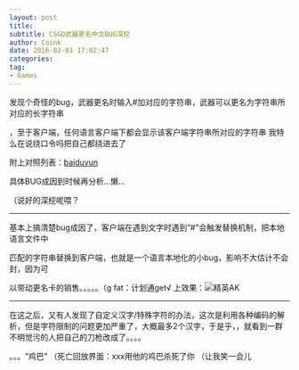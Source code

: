 ```yaml
---
layout: post
title: 
subtitle: CSGO武器更名中文BUG深挖
author: Coink 
date: 2016-02-01 17:02:47
categories: 
tag: 
- Games
---
```

发现个奇怪的bug，武器更名时输入#加对应的字符串，武器可以更名为字符串所对应的长字符串

，至于客户端，任何语言客户端下都会显示该客户端字符串所对应的字符串
我特么在说绕口令吗把自己都绕进去了



附上对照列表：[baiduyun](http://pan.baidu.com/s/1c0XsKY8)


具体BUG成因到时候再分析...懒...

（说好的深挖呢喂？


----------

基本上搞清楚bug成因了，客户端在遇到文字时遇到“#”会触发替换机制，把本地语言文件中

匹配的字符串替换到客户端，也就是一个语言本地化的小bug，影响不大估计不会封，因为可

以带动更名卡的销售。。。。。（g fat：计划通get√
上效果：![精英AK][1]




----------

在这之后，又有人发现了自定义汉字/特殊字符的办法，这次是利用各种编码的解析，但是字符限制的问题更加严重了，大概最多2个汉字，于是乎，，就看到一群不明觉污的人把自己的刀枪改成了。。。。

。。。“鸡巴”
（死亡回放界面：xxx用他的鸡巴杀死了你
（让我笑一会儿

  [1]: https://ooo.0o0.ooo/2016/03/24/56f4156208a3f.jpg
